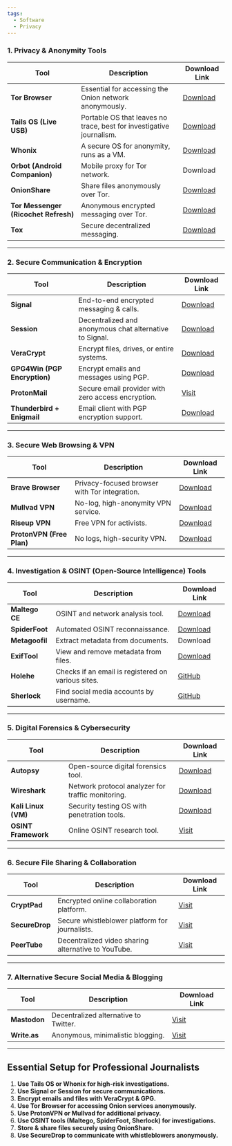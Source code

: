```yaml
---
tags:
  - Software
  - Privacy
---
```

### **1. Privacy & Anonymity Tools**

|Tool|Description|Download Link|
|---|---|---|
|**Tor Browser**|Essential for accessing the Onion network anonymously.|[Download](https://www.torproject.org)|
|**Tails OS (Live USB)**|Portable OS that leaves no trace, best for investigative journalism.|[Download](https://tails.net)|
|**Whonix**|A secure OS for anonymity, runs as a VM.|[Download](https://www.whonix.org)|
|**Orbot (Android Companion)**|Mobile proxy for Tor network.|Download|
|**OnionShare**|Share files anonymously over Tor.|[Download](https://onionshare.org/)|
|**Tor Messenger (Ricochet Refresh)**|Anonymous encrypted messaging over Tor.|[Download](https://ricochetrefresh.net/)|
|**Tox**|Secure decentralized messaging.|[Download](https://tox.chat/)|

---

### **2. Secure Communication & Encryption**

|Tool|Description|Download Link|
|---|---|---|
|**Signal**|End-to-end encrypted messaging & calls.|[Download](https://signal.org/)|
|**Session**|Decentralized and anonymous chat alternative to Signal.|[Download](https://getsession.org/)|
|**VeraCrypt**|Encrypt files, drives, or entire systems.|[Download](https://www.veracrypt.fr/)|
|**GPG4Win (PGP Encryption)**|Encrypt emails and messages using PGP.|[Download](https://www.gpg4win.org/)|
|**ProtonMail**|Secure email provider with zero access encryption.|[Visit](https://protonmail.com/)|
|**Thunderbird + Enigmail**|Email client with PGP encryption support.|[Download](https://www.thunderbird.net/)|

---

### **3. Secure Web Browsing & VPN**

|Tool|Description|Download Link|
|---|---|---|
|**Brave Browser**|Privacy-focused browser with Tor integration.|[Download](https://brave.com/)|
|**Mullvad VPN**|No-log, high-anonymity VPN service.|[Download](https://mullvad.net/)|
|**Riseup VPN**|Free VPN for activists.|[Download](https://riseup.net/)|
|**ProtonVPN (Free Plan)**|No logs, high-security VPN.|[Download](https://protonvpn.com/)|

---

### **4. Investigation & OSINT (Open-Source Intelligence) Tools**

|Tool|Description|Download Link|
|---|---|---|
|**Maltego CE**|OSINT and network analysis tool.|[Download](https://www.maltego.com/)|
|**SpiderFoot**|Automated OSINT reconnaissance.|[Download](https://www.spiderfoot.net/)|
|**Metagoofil**|Extract metadata from documents.|Download|
|**ExifTool**|View and remove metadata from files.|[Download](https://exiftool.org/)|
|**Holehe**|Checks if an email is registered on various sites.|[GitHub](https://github.com/megadose/holehe)|
|**Sherlock**|Find social media accounts by username.|[GitHub](https://github.com/sherlock-project/sherlock)|

---

### **5. Digital Forensics & Cybersecurity**

|Tool|Description|Download Link|
|---|---|---|
|**Autopsy**|Open-source digital forensics tool.|[Download](https://www.autopsy.com/)|
|**Wireshark**|Network protocol analyzer for traffic monitoring.|[Download](https://www.wireshark.org/)|
|**Kali Linux (VM)**|Security testing OS with penetration tools.|[Download](https://www.kali.org/)|
|**OSINT Framework**|Online OSINT research tool.|[Visit](https://osintframework.com/)|

---

### **6. Secure File Sharing & Collaboration**

|Tool|Description|Download Link|
|---|---|---|
|**CryptPad**|Encrypted online collaboration platform.|[Visit](https://cryptpad.fr/)|
|**SecureDrop**|Secure whistleblower platform for journalists.|[Visit](https://securedrop.org/)|
|**PeerTube**|Decentralized video sharing alternative to YouTube.|[Visit](https://joinpeertube.org/)|

---

### **7. Alternative Secure Social Media & Blogging**

|Tool|Description|Download Link|
|---|---|---|
|**Mastodon**|Decentralized alternative to Twitter.|[Visit](https://joinmastodon.org/)|
|**Write.as**|Anonymous, minimalistic blogging.|[Visit](https://write.as/)|

---

## **Essential Setup for Professional Journalists**

1. **Use Tails OS or Whonix for high-risk investigations.**
2. **Use Signal or Session for secure communications.**
3. **Encrypt emails and files with VeraCrypt & GPG.**
4. **Use Tor Browser for accessing Onion services anonymously.**
5. **Use ProtonVPN or Mullvad for additional privacy.**
6. **Use OSINT tools (Maltego, SpiderFoot, Sherlock) for investigations.**
7. **Store & share files securely using OnionShare.**
8. **Use SecureDrop to communicate with whistleblowers anonymously.**

